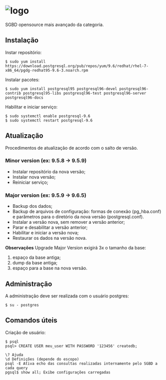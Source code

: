 # ![logo](https://datavirtuality.com/wp-content/uploads/sites/2/2016/07/postgresql-logo-e1472859206311.png)

SGBD opensource mais avançado da categoria.

## Instalação

Instar repositório:
```
$ sudo yum install https://download.postgresql.org/pub/repos/yum/9.6/redhat/rhel-7-x86_64/pgdg-redhat95-9.6-3.noarch.rpm
```

Instalar pacotes:
```
$ sudo yum install postgresql95 postgresql96-devel postgresql96-contrib postgresql95-libs postgresql96-test postgresql96-server postgresql96-docs
```

Habilitar e iniciar serviço:
```
$ sudo systemctl enable postgresql-9.6
$ sudo systemctl restart postgresql-9.6
```

## Atualização

Procedimentos de atualização de acordo com o salto de versão.

### Minor version (ex: 9.5.8 -> 9.5.9)
 * Instalar repositório da nova versão;
 * Instalar nova versão;
 * Reiniciar serviço;
 
### Major version (ex: 9.5.9 -> 9.6.5)
* Backup dos dados;
* Backup de arquivos de configuração: formas de conexão (pg_hba.conf) e parâmetros para o diretório da nova versão (postgresql.conf).
* Instalar a versão nova, sem remover a versão anterior;
* Parar e desabilitar a versão anterior;
* Habilitar e iniciar a versão nova;
* Restaurar os dados na versão nova.

**Observações**
Upgrade Major Version exigirá 3x o tamanho da base:

 1. espaço da base antiga;
 2. dump da base antiga;
 3. espaço para a base na nova versão.

## Administração

A administração deve ser realizada com o usuário postgres:
```
$ su - postgres
```

## Comandos úteis

Criação de usuário:
```
$ psql
psql> CREATE USER meu_user WITH PASSWORD '123456' createdb;
```

```
\? Ajuda
\d Definições (depende do escopo)
psql -E Ativa echo das consultas realizadas internamente pelo SGBD a cada query
pgsql$ show all; Exibe configurações carregadas

```
